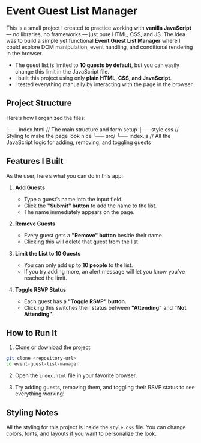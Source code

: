 # Event Guest List Manager

This is a small project I created to practice working with **vanilla JavaScript** — no libraries, no frameworks — just pure HTML, CSS, and JS. The idea was to build a simple yet functional **Event Guest List Manager** where I could explore DOM manipulation, event handling, and conditional rendering in the browser.
* The guest list is limited to **10 guests by default**, but you can easily change this limit in the JavaScript file.
* I built this project using only **plain HTML, CSS, and JavaScript**.
* I tested everything manually by interacting with the page in the browser.

## Project Structure

Here’s how I organized the files:

├── index.html       // The main structure and form setup
├── style.css        // Styling to make the page look nice
└── src/
    └── index.js    // All the JavaScript logic for adding, removing, and toggling guests

## Features I Built

As the user, here’s what you can do in this app:

1. **Add Guests**

   * Type a guest’s name into the input field.
   * Click the **"Submit" button** to add the name to the list.
   * The name immediately appears on the page.

2. **Remove Guests**

   * Every guest gets a **"Remove" button** beside their name.
   * Clicking this will delete that guest from the list.

3. **Limit the List to 10 Guests**

   * You can only add up to **10 people** to the list.
   * If you try adding more, an alert message will let you know you’ve reached the limit.

4. **Toggle RSVP Status**

   * Each guest has a **"Toggle RSVP" button**.
   * Clicking this switches their status between **"Attending"** and **"Not Attending"**.

## How to Run It

1. Clone or download the project:

```bash
git clone <repository-url>
cd event-guest-list-manager
```

2. Open the `index.html` file in your favorite browser.

3. Try adding guests, removing them, and toggling their RSVP status to see everything working!

## Styling Notes

All the styling for this project is inside the `style.css` file. You can change colors, fonts, and layouts if you want to personalize the look.
